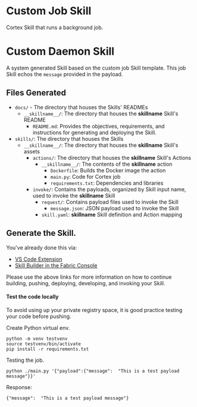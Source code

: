 # Custom Job Skill

Cortex Skill that runs a background job.

# Custom Daemon Skill

A system generated Skill based on the custom job Skill template. This job Skill echos the `message` provided in the payload.


## Files Generated
- `docs/` - The directory that houses the Skills' READMEs
    - `__skillname__/`: The directory that houses the __skillname__ Skill's README
        - `README.md`: Provides the objectives, requirements, and instructions for generating and deploying the Skill.
- `skills/`: The directory that houses the Skills
    - `__skillname__/`: The directory that houses the __skillname__ Skill's assets
        - `actions/`: The directory that houses the __skillname__ Skill's Actions
            - `__skillname__/`: The contents of the __skillname__ action
                - `Dockerfile`: Builds the Docker image the action
                - `main.py`: Code for Cortex job
                - `requirements.txt`: Dependencies and libraries
        - `invoke/`: Contains the payloads, organized by Skill input name, used to invoke the __skillname__ Skill
            - `request/`: Contains payload files used to invoke the Skill
                - `message.json`: JSON payload used to invoke the Skill
            - `skill.yaml`: __skillname__ Skill definition and Action mapping


## Generate the Skill.

You've already done this via:
- [VS Code Extension](https://cognitivescale.github.io/cortex-code/)
- [Skill Builder in the Fabric Console](https://cognitivescale.github.io/cortex-fabric/docs/build-skills/skill-builder-ui)

Please use the above links for more information on how to continue building, pushing, deploying, developing, and invoking your Skill.


#### Test the code locally
To avoid using up your private registry space, it is good practice testing your code before pushing.

Create Python virtual env.
```shell
python -m venv testvenv
source testvenv/bin/activate
pip install -r requirements.txt
```

Testing the job.
```shell
python ./main.py '{"payload":{"message":  "This is a test payload message"}}'
````
Response:
```text
{"message":  "This is a test payload message"}
```
